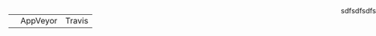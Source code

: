 <div style="position: absolute; right: 0;">
sdfsdfsdfs
 
</div>

<table>
  <tr>
    <td></td>
    <td>AppVeyor</td>
    <td>Travis</td>
  </tr>
</table>
